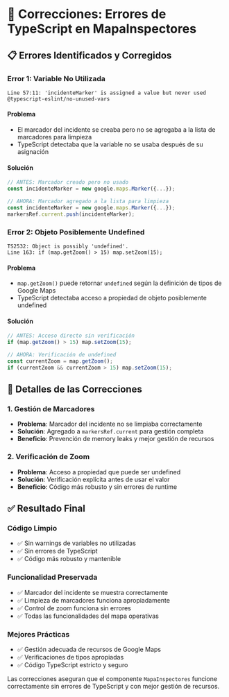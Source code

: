 # 🔧 Correcciones: Errores de TypeScript en MapaInspectores

## 📋 Errores Identificados y Corregidos

### **Error 1: Variable No Utilizada**
```
Line 57:11: 'incidenteMarker' is assigned a value but never used @typescript-eslint/no-unused-vars
```

#### **Problema**
- El marcador del incidente se creaba pero no se agregaba a la lista de marcadores para limpieza
- TypeScript detectaba que la variable no se usaba después de su asignación

#### **Solución**
```typescript
// ANTES: Marcador creado pero no usado
const incidenteMarker = new google.maps.Marker({...});

// AHORA: Marcador agregado a la lista para limpieza
const incidenteMarker = new google.maps.Marker({...});
markersRef.current.push(incidenteMarker);
```

### **Error 2: Objeto Posiblemente Undefined**
```
TS2532: Object is possibly 'undefined'.
Line 163: if (map.getZoom() > 15) map.setZoom(15);
```

#### **Problema**
- `map.getZoom()` puede retornar `undefined` según la definición de tipos de Google Maps
- TypeScript detectaba acceso a propiedad de objeto posiblemente undefined

#### **Solución**
```typescript
// ANTES: Acceso directo sin verificación
if (map.getZoom() > 15) map.setZoom(15);

// AHORA: Verificación de undefined
const currentZoom = map.getZoom();
if (currentZoom && currentZoom > 15) map.setZoom(15);
```

## 🔧 Detalles de las Correcciones

### **1. Gestión de Marcadores**
- **Problema**: Marcador del incidente no se limpiaba correctamente
- **Solución**: Agregado a `markersRef.current` para gestión completa
- **Beneficio**: Prevención de memory leaks y mejor gestión de recursos

### **2. Verificación de Zoom**
- **Problema**: Acceso a propiedad que puede ser undefined
- **Solución**: Verificación explícita antes de usar el valor
- **Beneficio**: Código más robusto y sin errores de runtime

## ✅ Resultado Final

### **Código Limpio**
- ✅ Sin warnings de variables no utilizadas
- ✅ Sin errores de TypeScript
- ✅ Código más robusto y mantenible

### **Funcionalidad Preservada**
- ✅ Marcador del incidente se muestra correctamente
- ✅ Limpieza de marcadores funciona apropiadamente
- ✅ Control de zoom funciona sin errores
- ✅ Todas las funcionalidades del mapa operativas

### **Mejores Prácticas**
- ✅ Gestión adecuada de recursos de Google Maps
- ✅ Verificaciones de tipos apropiadas
- ✅ Código TypeScript estricto y seguro

Las correcciones aseguran que el componente `MapaInspectores` funcione correctamente sin errores de TypeScript y con mejor gestión de recursos.
